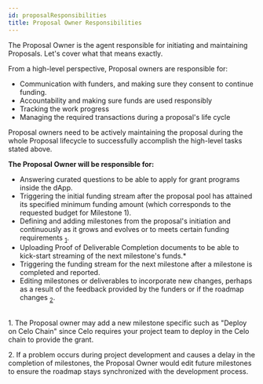 ```yaml
---
id: proposalResponsibilities
title: Proposal Owner Responsibilities
---
```



The Proposal Owner is the agent responsible for initiating and maintaining Proposals. Let's cover what that means exactly.

From a high-level perspective, Proposal owners are responsible for:

-   Communication with funders, and making sure they consent to continue funding.
-   Accountability and making sure funds are used responsibly
-   Tracking the work progress
-   Managing the required transactions during a proposal's life cycle  

Proposal owners need to be actively maintaining the proposal during the whole Proposal lifecycle to successfully accomplish the high-level tasks stated above.

**The Proposal Owner will be responsible for:**

-   Answering curated questions to be able to apply for grant programs inside the dApp.
-   Triggering the initial funding stream after the proposal pool has attained its specified minimum funding amount (which corresponds to the requested budget for Milestone 1).
-   Defining and adding milestones from the proposal's initiation and continuously as it grows and evolves or to meets certain funding requirements <sub>[1](#one)</sub>.
-  Uploading Proof of Deliverable Completion documents to be able to kick-start streaming of the next milestone's funds.*
-  Triggering the funding stream for the next milestone after a milestone is completed and reported.
-  Editing milestones or deliverables to incorporate new changes, perhaps as a result of the feedback provided by the funders or if the roadmap changes <sub>[2](#two)</sub>.

<br />
<span id="one">1.</span> The Proposal owner may add a new milestone specific such as "Deploy on Celo Chain" since Celo requires your project team to deploy in the Celo chain to provide the grant.
<br />
  
<span id="two">2.</span> If a problem occurs during project development and causes a delay in the completion of milestones, the Proposal Owner would edit future milestones to ensure the roadmap stays synchronized with the development process.

